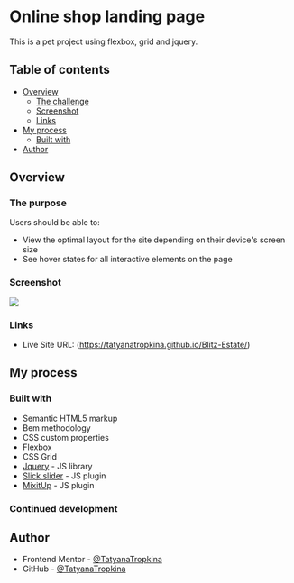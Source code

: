# Online shop landing page 

This is a pet project using flexbox, grid and jquery.

## Table of contents

- [Overview](#overview)
  - [The challenge](#the-purpose)
  - [Screenshot](#screenshot)
  - [Links](#links)
- [My process](#my-process)
  - [Built with](#built-with)
- [Author](#author)

## Overview

### The purpose

Users should be able to:

- View the optimal layout for the site depending on their device's screen size
- See hover states for all interactive elements on the page

### Screenshot

![](images/Screenshot.jpg)

### Links

- Live Site URL: (https://tatyanatropkina.github.io/Blitz-Estate/)

## My process

### Built with

- Semantic HTML5 markup
- Bem methodology
- CSS custom properties
- Flexbox
- CSS Grid
- [Jquery](https://jquery.com/) - JS library
- [Slick slider](https://kenwheeler.github.io/slick/) - JS plugin
- [MixitUp](https://www.kunkalabs.com/mixitup/) - JS plugin


### Continued development

## Author

- Frontend Mentor - [@TatyanaTropkina](https://www.frontendmentor.io/profile/TatyanaTropkina)
- GitHub - [@TatyanaTropkina](https://github.com/TatyanaTropkina)
